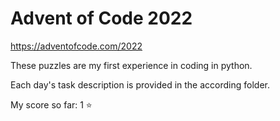 # Advent of Code 2022

https://adventofcode.com/2022

These puzzles are my first experience in coding in python.

Each day's task description is provided in the according folder.

My score so far: 1 :star:
